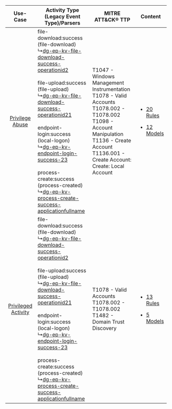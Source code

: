 |    Use-Case    | Activity Type (Legacy Event Type)/Parsers    | MITRE ATT&CK® TTP    | Content    |
|:----:| ---- | ---- | ---- |
|     [Privilege Abuse](../../../UseCases/uc_privilege_abuse.md)     |  file-download:success (file-download)<br> ↳[dg-ep-kv-file-download-success-operationid2](Ps/pC_dgepkvfiledownloadsuccessoperationid2.md)<br><br> file-upload:success (file-upload)<br> ↳[dg-ep-kv-file-download-success-operationid21](Ps/pC_dgepkvfiledownloadsuccessoperationid21.md)<br><br> endpoint-login:success (local-logon)<br> ↳[dg-ep-kv-endpoint-login-success-23](Ps/pC_dgepkvendpointloginsuccess23.md)<br><br> process-create:success (process-created)<br> ↳[dg-ep-kv-process-create-success-applicationfullname](Ps/pC_dgepkvprocesscreatesuccessapplicationfullname.md)<br> | T1047 - Windows Management Instrumentation<br>T1078 - Valid Accounts<br>T1078.002 - T1078.002<br>T1098 - Account Manipulation<br>T1136 - Create Account<br>T1136.001 - Create Account: Create: Local Account<br> | [<ul><li>20 Rules</li></ul><ul><li>12 Models</li></ul>](RM/r_m_digital_guardian_digital_guardian_endpoint_protection_Privilege_Abuse.md)    |
| [Privileged Activity](../../../UseCases/uc_privileged_activity.md) |  file-download:success (file-download)<br> ↳[dg-ep-kv-file-download-success-operationid2](Ps/pC_dgepkvfiledownloadsuccessoperationid2.md)<br><br> file-upload:success (file-upload)<br> ↳[dg-ep-kv-file-download-success-operationid21](Ps/pC_dgepkvfiledownloadsuccessoperationid21.md)<br><br> endpoint-login:success (local-logon)<br> ↳[dg-ep-kv-endpoint-login-success-23](Ps/pC_dgepkvendpointloginsuccess23.md)<br><br> process-create:success (process-created)<br> ↳[dg-ep-kv-process-create-success-applicationfullname](Ps/pC_dgepkvprocesscreatesuccessapplicationfullname.md)<br> | T1078 - Valid Accounts<br>T1078.002 - T1078.002<br>T1482 - Domain Trust Discovery<br>    | [<ul><li>13 Rules</li></ul><ul><li>5 Models</li></ul>](RM/r_m_digital_guardian_digital_guardian_endpoint_protection_Privileged_Activity.md) |